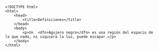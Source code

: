 <code>
&lt;!DOCTYPE html&gt;
&lt;html&gt;
    &lt;head&gt;
        &lt;title&gt;Definiciones&lt;/title&gt;
    &lt;/head&gt;
    &lt;body&gt;
        &lt;p&gt;Un  &lt;dfn&gt;Agujero negro&lt;/dfn&gt; es una región del espacio de la que nada, ni siquiera la luz, puede escapar.&lt;/p&gt;
    &lt;/body&gt;
&lt;/html&gt;
</code>